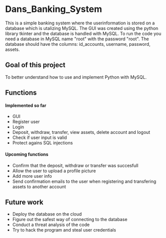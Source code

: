 # Dans_Banking_System
This is a simple banking system where the userinformation is stored on a database which is utalizing MySQL. The GUI was created using the python library tkinter and the database is handled with MySQL. To run the code you need a database in MySQL name "root" with the password "root". The database should have the columns: id_accounts, username, password, assets.

## Goal of this project
To better understand how to use and implement Python with MySQL.

## Functions
#### Implemented so far
- GUI
- Register user
- Login
- Deposit, withdraw, transfer, view assets, delete account and logout
- Check if user input is valid
- Protect agains SQL injections

#### Upcoming functions
- Confirm that the deposit, withdraw or transfer was succesfull
- Allow the user to upload a profile picture
- Add more user info
- Send confirmation emails to the user when registering and transfering assets to another account

## Future work
- Deploy the database on the cloud
- Figure out the safest way of connecting to the database
- Conduct a threat analysis of the code
- Try to hack the program and steal user credentials
